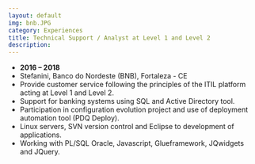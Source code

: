 ```yaml
---
layout: default
img: bnb.JPG
category: Experiences
title: Technical Support / Analyst at Level 1 and Level 2
description:
---
```


* __2016 – 2018__
* Stefanini, Banco do Nordeste (BNB), Fortaleza - CE
* Provide customer service following the principles of the ITIL platform acting at Level 1 and Level 2.
* Support for banking systems using SQL and Active Directory tool.
* Participation in configuration evolution project and use of deployment automation tool (PDQ Deploy).
* Linux servers, SVN version control and Eclipse to development of applications.
* Working with PL/SQL Oracle, Javascript, Glueframework, JQwidgets and JQuery.
